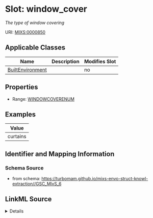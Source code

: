 # Slot: window_cover


_The type of window covering_



URI: [MIXS:0000850](https://w3id.org/mixs/0000850)



<!-- no inheritance hierarchy -->




## Applicable Classes

| Name | Description | Modifies Slot |
| --- | --- | --- |
[BuiltEnvironment](BuiltEnvironment.md) |  |  no  |







## Properties

* Range: [WINDOWCOVERENUM](WINDOWCOVERENUM.md)






## Examples

| Value |
| --- |
| curtains |

## Identifier and Mapping Information







### Schema Source


* from schema: https://turbomam.github.io/mixs-envo-struct-knowl-extraction//GSC_MIxS_6




## LinkML Source

<details>
```yaml
name: window_cover
description: The type of window covering
title: window covering
notes:
- window
examples:
- value: curtains
from_schema: https://turbomam.github.io/mixs-envo-struct-knowl-extraction//GSC_MIxS_6
rank: 1000
slot_uri: MIXS:0000850
multivalued: false
alias: window_cover
domain_of:
- BuiltEnvironment
range: WINDOW_COVER_ENUM
required: false
recommended: false

```
</details>